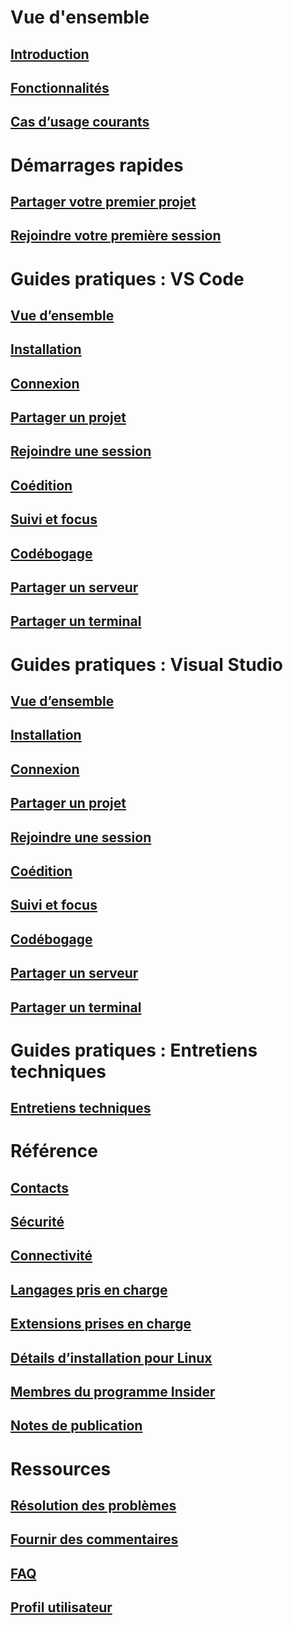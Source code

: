 <!-- markdownlint-disable MD022 MD025 -->
# Vue d'ensemble
## [Introduction](index.md)
## [Fonctionnalités](overview/features.md)
## [Cas d’usage courants](overview/use-cases.md)
# Démarrages rapides
## [Partager votre premier projet](quickstart/share.md)
## [Rejoindre votre première session](quickstart/join.md)
# Guides pratiques : VS Code
## [Vue d’ensemble](how-to-guides/vscode.md)
## [Installation](how-to-guides/vscode.md#installation)
## [Connexion](how-to-guides/vscode.md#sign-in)
## [Partager un projet](how-to-guides/vscode.md#share-a-project)
## [Rejoindre une session](how-to-guides/vscode.md#join-a-collaboration-session)
## [Coédition](how-to-guides/vscode.md#co-editing)
## [Suivi et focus](how-to-guides/vscode.md#following)
## [Codébogage](how-to-guides/vscode.md#co-debugging)
## [Partager un serveur](how-to-guides/vscode.md#share-a-server)
## [Partager un terminal](how-to-guides/vscode.md#share-a-terminal)
# Guides pratiques : Visual Studio
## [Vue d’ensemble](how-to-guides/vs.md)
## [Installation](how-to-guides/vs.md#installation)
## [Connexion](how-to-guides/vs.md#sign-in)
## [Partager un projet](how-to-guides/vs.md#share-a-project)
## [Rejoindre une session](how-to-guides/vs.md#join-a-collaboration-session)
## [Coédition](how-to-guides/vs.md#co-editing)
## [Suivi et focus](how-to-guides/vs.md#following)
## [Codébogage](how-to-guides/vs.md#co-debugging)
## [Partager un serveur](how-to-guides/vs.md#share-a-server)
## [Partager un terminal](how-to-guides/vs.md#share-a-terminal)
# Guides pratiques : Entretiens techniques
## [Entretiens techniques](how-to-guides/technical-interviews.md)
# Référence
## [Contacts](reference/contacts.md)
## [Sécurité](reference/security.md)
## [Connectivité](reference/connectivity.md)
## [Langages pris en charge](reference/platform-support.md)
## [Extensions prises en charge](reference/extensions.md)


## [Détails d’installation pour Linux](reference/linux.md)
## [Membres du programme Insider](reference/insiders.md)
## [Notes de publication](https://aka.ms/vsls-releases)
# Ressources
## [Résolution des problèmes](troubleshooting.md)
## [Fournir des commentaires](support.md)
## [FAQ](faq.md)
## [Profil utilisateur](user-profile.md)
